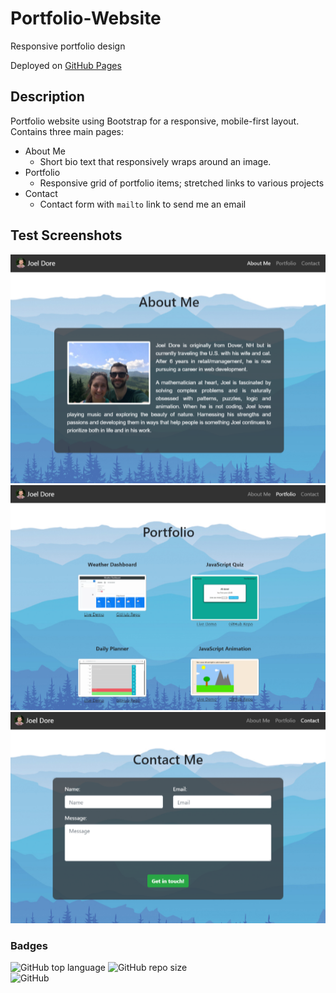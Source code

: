 # Portfolio-Website

Responsive portfolio design

Deployed on [GitHub Pages](https://joeldore.github.io/Portfolio/)

## Description

Portfolio website using Bootstrap for a responsive, mobile-first layout.
Contains three main pages:
* About Me
    * Short bio text that responsively wraps around an image.
* Portfolio
    * Responsive grid of portfolio items; stretched links to various projects
* Contact
    * Contact form with `mailto` link to send me an email

## Test Screenshots
![index.html](Assets/Images/Screenshots/index.png)
![portfolio.html](Assets/Images/Screenshots/portfolio.png)
![contact.html](Assets/Images/Screenshots/contact.png)

### Badges
![GitHub top language](https://img.shields.io/github/languages/top/JoelDore/Portfolio-Website) ![GitHub repo size](https://img.shields.io/github/repo-size/JoelDore/Portfolio)  
![GitHub](https://img.shields.io/github/license/JoelDore/Portfolio)  
